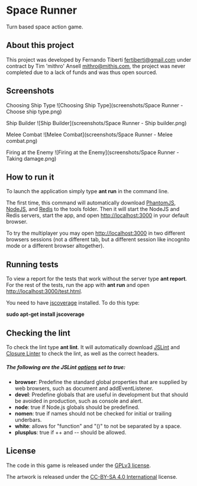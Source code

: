 Space Runner
===========
Turn based space action game.

About this project
------------------

This project was developed by Fernando Tiberti <fertiberti@gmail.com> under contract by Tim 'mithro' Ansell <mithro@mithis.com>, the project was never completed due to a lack of funds and was thus open sourced.

Screenshots
-----------

Choosing Ship Type
![Choosing Ship Type](screenshots/Space Runner - Choose ship type.png)

Ship Builder
![Ship Builder](screenshots/Space Runner - Ship builder.png)

Melee Combat
![Melee Combat](screenshots/Space Runner - Melee combat.png)

Firing at the Enemy
![Firing at the Enemy](screenshots/Space Runner - Taking damage.png)

How to run it
-------------

To launch the application simply type **ant run** in the command line.

The first time, this command will automatically download [PhantomJS](http://phantomjs.org/), [NodeJS](http://nodejs.org/), and [Redis](http://redis.io/) to the tools folder. Then it will start the NodeJS and Redis servers, start the app, and open [http://localhost:3000](http://localhost:3000) in your default browser.

To try the multiplayer you may open [http://localhost:3000](http://localhost:3000) in two different browsers sessions (not a different tab, but a different session like incognito mode or a different browser altogether).

Running tests
-------------

To view a report for the tests that work without the server type **ant report**. For the rest of the tests, run the app with **ant run** and open [http://localhost:3000/test.html](http://localhost:3000/test.html).

You need to have [jscoverage](http://siliconforks.com/jscoverage/) installed. To do this type:

**sudo apt-get install jscoverage**

Checking the lint
-----------------

To check the lint type **ant lint**. It will automatically download [JSLint](http://www.jslint.com/) and [Closure Linter](https://developers.google.com/closure/utilities/) to check the lint, as well as the correct headers.

##### The following are the JSLint [options](http://www.jslint.com/lint.html#options) set to true:

  * **browser**: Predefine the standard global properties that are supplied by web browsers, such as document and addEventListener.
  * **devel**: Predefine globals that are useful in development but that should be avoided in production, such as console and alert.
  * **node**: true if Node.js globals should be predefined.
  * **nomen**: true if names should not be checked for initial or trailing underbars.
  * **white**: allows for "function" and "()" to not be separated by a space.
  * **plusplus**: true if ++ and -- should be allowed.

License
-------

The code in this game is released under the [GPLv3 license](https://www.gnu.org/licenses/gpl-3.0.en.html).

The artwork is released under the [CC-BY-SA 4.0 International](https://creativecommons.org/licenses/by-sa/4.0/) license.
